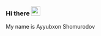 ### Hi there <img src="https://media.giphy.com/media/hvRJCLFzcasrR4ia7z/giphy.gif" width="24px">

My name is Ayyubxon Shomurodov




